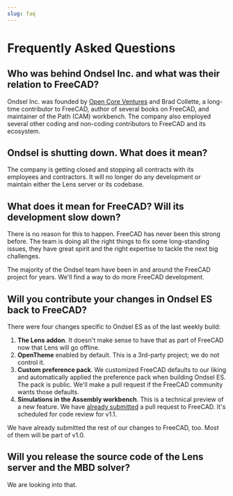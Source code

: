 ```yaml
---
slug: faq
---
```


# Frequently Asked Questions

## Who was behind Ondsel Inc. and what was their relation to FreeCAD?

Ondsel Inc. was founded by [Open Core Ventures](https://opencoreventures.com/) and Brad Collette, a long-time contributor to FreeCAD, author of several books on FreeCAD, and maintainer of the Path (CAM) workbench. The company also employed several other coding and non-coding contributors to FreeCAD and its ecosystem.

## Ondsel is shutting down. What does it mean?

The company is getting closed and stopping all contracts with its employees and contractors. It will no longer do any development or maintain either the Lens server or its codebase.

## What does it mean for FreeCAD? Will its development slow down?

There is no reason for this to happen. FreeCAD has never been this strong before. The team is doing all the right things to fix some long-standing issues, they have great spirit and the right expertise to tackle the next big challenges.

The majority of the Ondsel team have been in and around the FreeCAD project for years. We'll find a way to do more FreeCAD development.

## Will you contribute your changes in Ondsel ES back to FreeCAD?

There were four changes specific to Ondsel ES as of the last weekly build:

1. **The Lens addon**. It doesn't make sense to have that as part of FreeCAD now that Lens will go offline.
2. **OpenTheme** enabled by default. This is a 3rd-party project; we do not control it.
3. **Custom preference pack**. We customized FreeCAD defaults to our liking and automatically applied the preference pack when building Ondsel ES. The pack is public. We'll make a pull request if the FreeCAD community wants those defaults.
4. **Simulations in the Assembly workbench**. This is a technical preview of a new feature. We have [already submitted](https://github.com/FreeCAD/FreeCAD/pull/16414) a pull request to FreeCAD. It's scheduled for code review for v1.1.

We have already submitted the rest of our changes to FreeCAD, too. Most of them will be part of v1.0.

## Will you release the source code of the Lens server and the MBD solver?

We are looking into that.
